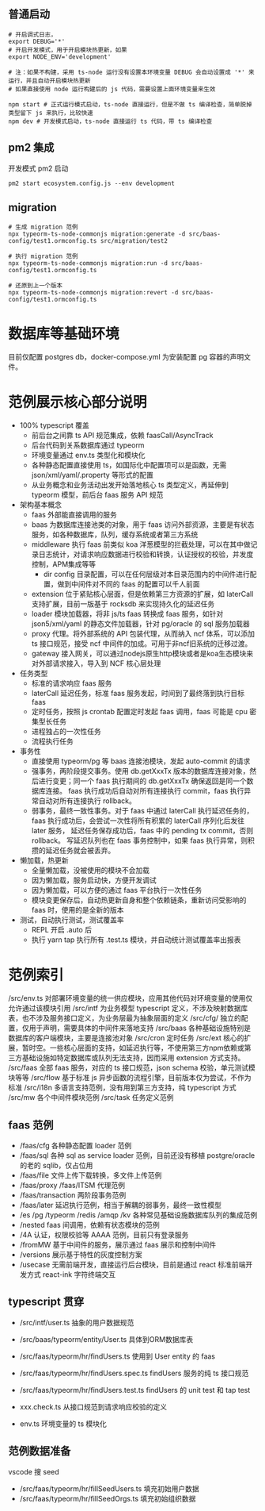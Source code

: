 ## 普通启动

```shell
# 开启调式日志，
export DEBUG='*'
# 开启开发模式，用于开启模块热更新，如果
export NODE_ENV='development'

# 注：如果不构建，采用 ts-node 运行没有设置本环境变量 DEBUG 会自动设置成 '*' 来运行，并且自动开启模块热更新
# 如果直接使用 node 运行构建后的 js 代码，需要设置上面环境变量来生效

npm start # 正式运行模式启动，ts-node 直接运行，但是不做 ts 编译检查，简单脱掉类型留下 js 来执行，比较快速
npm dev # 开发模式启动，ts-node 直接运行 ts 代码，带 ts 编译检查
```

## pm2 集成

开发模式 pm2 启动 

```shell
pm2 start ecosystem.config.js --env development
```

## migration

```
# 生成 migration 范例
npx typeorm-ts-node-commonjs migration:generate -d src/baas-config/test1.ormconfig.ts src/migration/test2

# 执行 migration 范例
npx typeorm-ts-node-commonjs migration:run -d src/baas-config/test1.ormconfig.ts

# 还原到上一个版本
npx typeorm-ts-node-commonjs migration:revert -d src/baas-config/test1.ormconfig.ts
```

数据库等基础环境
================

目前仅配置 postgres db，docker-compose.yml 为安装配置 pg 容器的声明文件。

范例展示核心部分说明
=================

* 100% typescript 覆盖
  - 前后台之间靠 ts API 规范集成，依赖 faasCall/AsyncTrack
  - 后台代码到关系数据库通过 typeorm
  - 环境变量通过 env.ts 类型化和模块化
  - 各种静态配置直接使用 ts，如国际化中配置项可以是函数，无需 json/xml/yaml/.property 等形式的配置
  - 从业务概念和业务活动出发开始落地核心 ts 类型定义，再延伸到 typeorm 模型，前后台 faas 服务 API 规范
* 架构基本概念
  - faas 外部能直接调用的服务
  - baas 为数据库连接池类的对象，用于 faas 访问外部资源，主要是有状态服务，如各种数据库，队列，缓存系统或者第三方系统
  - middleware 执行 faas 前类似 koa 洋葱模型的拦截处理，可以在其中做记录日志统计，对请求响应数据进行校验和转换，认证授权的校验，并发度控制，APM集成等等
    - dir config 目录配置，可以在任何层级对本目录范围内的中间件进行配置，做到中间件对不同的 faas 的配置可以千人前面
  - extension 位于紧贴核心层面，但是依赖第三方资源的扩展，如 laterCall 支持扩展，目前一版基于 rocksdb 来实现持久化的延迟任务
  - loader 模块加载器，将非 js/ts faas 转换成 faas 服务，如针对 json5/xml/yaml 的静态文件加载器，针对 pg/oracle 的 sql 服务加载器
  - proxy 代理。将外部系统的 API 包装代理，从而纳入 ncf 体系，可以添加 ts 接口规范，接受 ncf 中间件的加成。可用于非ncf旧系统的迁移过渡。
  - gateway 接入网关，可以通过nodejs原生http模块或者是koa生态模块来对外部请求接入，导入到 NCF 核心层处理
* 任务类型
  - 标准的请求响应 faas 服务
  - laterCall 延迟任务，标准 faas 服务发起，时间到了最终落到执行目标 faas
  - 定时任务，按照 js crontab 配置定时发起 faas 调用，faas 可能是 cpu 密集型长任务
  - 进程独占的一次性任务
  - 流程执行任务
* 事务性
  - 直接使用 typeorm/pg 等 baas 连接池模块，发起 auto-commit 的请求
  - 强事务，两阶段提交事务。使用 db.getXxxTx 版本的数据库连接对象，然后进行变更；同一个 faas 执行期间的 db.getXxxTx 确保返回是同一个数据库连接。
    faas 执行成功后自动对所有连接执行 commit，faas 执行异常自动对所有连接执行 rollback。
  - 弱事务，最终一致性事务。对于 faas 中通过 laterCall 执行延迟任务的，faas 执行成功后，会尝试一次性将所有积累的 laterCall 序列化后发往 later 服务，
    延迟任务保存成功后，faas 中的 pending tx commit，否则 rollback。
    写延迟队列也在 faas 事务控制中，如果 faas 执行异常，则积攒的延迟任务就会被丢弃。
* 懒加载，热更新
  - 全量懒加载，没被使用的模块不会加载
  - 因为懒加载，服务启动快，方便开发调试
  - 因为懒加载，可以方便的通过 faas 平台执行一次性任务
  - 模块变更保存后，自动热更新自身和整个依赖链条，重新访问受影响的 faas 时，使用的是全新的版本
* 测试，自动执行测试，测试覆盖率
  - REPL 开启 .auto 后
  - 执行 yarn tap 执行所有 .test.ts 模块，并自动统计测试覆盖率出报表


范例索引
=========

/src/env.ts 对部署环境变量的统一供应模块，应用其他代码对环境变量的使用仅允许通过该模块引用
/src/intf 为业务模型 typescript 定义，不涉及映射数据库表，也不涉及服务接口定义，为业务层最为抽象层面的定义
/src/cfg/ 独立的配置，仅用于声明，需要具体的中间件来落地支持
/src/baas 各种基础设施特别是数据库的客户端模块，主要是连接池对象
/src/cron 定时任务
/src/ext 核心的扩展，暂时空。一些核心层面的支持，如延迟执行等，不使用第三方npm依赖或第三方基础设施如特定数据库或队列无法支持，因而采用 extension 方式支持。
/src/faas 全部 faas 服务，对应的 ts 接口规范，json schema 校验，单元测试模块等等
/src/flow 基于标准 js 异步函数的流程引擎，目前版本仅为尝试，不作为标准
/src/i18n 多语言支持范例，没有用到第三方支持，纯 typescript 方式
/src/mw 各个中间件模块范例
/src/task 任务定义范例


## faas 范例

* /faas/cfg 各种静态配置 loader 范例
* /faas/sql 各种 sql as service loader 范例，目前还没有移植 postgre/oracle 的老的 sqlib，仅占位用
* /faas/file 文件上传下载转换，多文件上传范例
* /faas/proxy /faas/ITSM 代理范例
* /faas/transaction 两阶段事务范例
* /faas/later 延迟执行范例，相当于解耦的弱事务，最终一致性模型
* /es /pg /typeorm /redis /amqp /kv 各种常见基础设施数据库队列的集成范例
* /nested faas 间调用，依赖有状态模块的范例
* /4A 认证，权限校验等 AAAA 范例，目前只有登录服务
* /fromMW 基于中间件的服务，展示通过 faas 展示和控制中间件
* /versions 展示基于特性的灰度控制方案
* /usecase 无需前端开发，直接运行后台模块，目前是通过 react 标准前端开发方式 react-ink 字符终端交互

## typescript 贯穿

* /src/intf/user.ts 抽象的用户数据规范
* /src/baas/typeorm/entity/User.ts 具体到ORM数据库表
* /src/faas/typeorm/hr/findUsers.ts 使用到 User entity 的 faas
* /src/faas/typeorm/hr/findUsers.spec.ts  findUsers 服务的纯 ts 接口规范
* /src/faas/typeorm/hr/findUsers.test.ts findUsers 的 unit test 和 tap test 

* xxx.check.ts 从接口规范到请求响应校验的定义
* env.ts 环境变量的 ts 模块化


## 范例数据准备

vscode 搜 seed

* /src/faas/typeorm/hr/fillSeedUsers.ts 填充初始用户数据
* /src/faas/typeorm/hr/fillSeedOrgs.ts 填充初始组织数据
